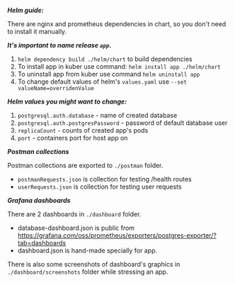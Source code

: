 ***Helm guide:***

There are nginx and prometheus dependencies in chart, so you don't need to install it manually.

***It's important to name release ```app```.***
1) ```helm dependency build ./helm/chart``` to build dependencies
2) To install app in kuber use command: ```helm install app ./helm/chart```
3) To uninstall app from kuber use command ```helm uninstall app```
4) To change default values of helm's ```values.yaml``` use ```--set valueName=overridenValue```

***Helm values you might want to change:***
1) ```postgresql.auth.database``` - name of created database
2) ```postgresql.auth.postgresPassword``` - password of default database user
3) ```replicaCount``` - counts of created app's pods
4) ```port``` - containers port for host app on

***Postman collections***

Postman collections are exported to ```./postman``` folder.
* ```postmanRequests.json``` is collection for testing /health routes
* ```userRequests.json``` is collection for testing user requests

***Grafana dashboards***

There are 2 dashboards in ```./dashboard``` folder.
* database-dashboard.json is public from https://grafana.com/oss/prometheus/exporters/postgres-exporter/?tab=dashboards
* dashboard.json is hand-made specially for app.

There is also some screenshots of dashboard's graphics in ```./dashboard/screenshots``` folder while stressing an app.
